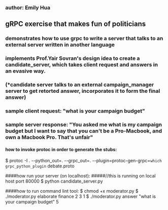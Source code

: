 ### author: Emily Hua
## gRPC exercise that makes fun of politicians
### demonstrates how to use grpc to write a server that talks to an external server written in another language
### implements Prof.Yair Sovran's design idea to create a candidate_server, which takes client request and answers in an evasive way.
### (*candidate server talks to an external campaign_manager server to get retorted answer, incorporates it to form the final answer)
### sample client request: "what is your campaign budget"
### sample server response: "You asked me what is my campaign budget but I want to say that you can't be a Pro-Macbook, and own a Macbook Pro. That's unfair"



#### how to invoke protoc in order to generate the stubs: 
$ protoc -I . --python_out=. --grpc_out=. --plugin=protoc-gen-grpc=`which grpc_python_plugin` debate.proto


####how run your server (on localhost):
#####//this is running on local host port 80000
$ python candidate_server.py


####how to run command lint tool:
$ chmod +x moderator.py
$ ./moderator.py elaborate finance 2 3 1
$ ./moderator.py answer "what is your campaign budget" 5





